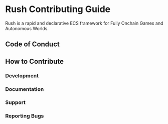 # Rush Contributing Guide

Rush is a rapid and declarative ECS framework for Fully Onchain Games and Autonomous Worlds.

## Code of Conduct

## How to Contribute

### Development

### Documentation

### Support

### Reporting Bugs
